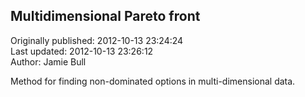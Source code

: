 ## Multidimensional Pareto front  
Originally published: 2012-10-13 23:24:24  
Last updated: 2012-10-13 23:26:12  
Author: Jamie Bull  
  
Method for finding non-dominated options in multi-dimensional data.